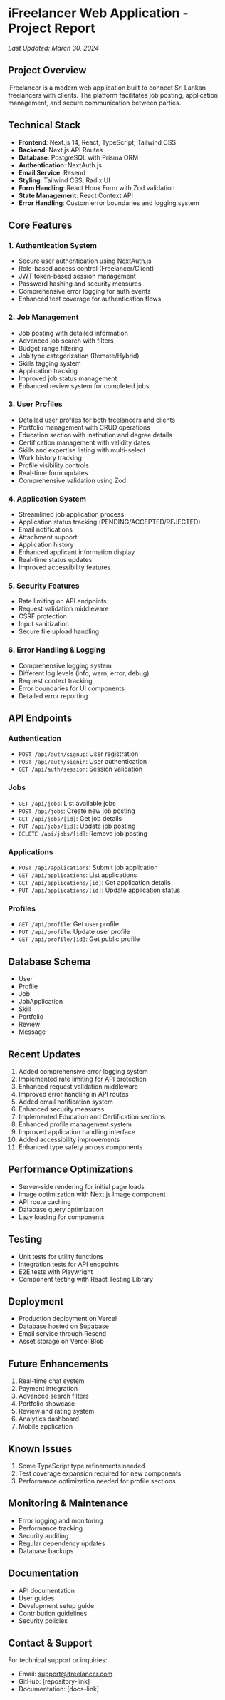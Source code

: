 # iFreelancer Web Application - Project Report

_Last Updated: March 30, 2024_

## Project Overview

iFreelancer is a modern web application built to connect Sri Lankan freelancers with clients. The platform facilitates job posting, application management, and secure communication between parties.

## Technical Stack

- **Frontend**: Next.js 14, React, TypeScript, Tailwind CSS
- **Backend**: Next.js API Routes
- **Database**: PostgreSQL with Prisma ORM
- **Authentication**: NextAuth.js
- **Email Service**: Resend
- **Styling**: Tailwind CSS, Radix UI
- **Form Handling**: React Hook Form with Zod validation
- **State Management**: React Context API
- **Error Handling**: Custom error boundaries and logging system

## Core Features

### 1. Authentication System

- Secure user authentication using NextAuth.js
- Role-based access control (Freelancer/Client)
- JWT token-based session management
- Password hashing and security measures
- Comprehensive error logging for auth events
- Enhanced test coverage for authentication flows

### 2. Job Management

- Job posting with detailed information
- Advanced job search with filters
- Budget range filtering
- Job type categorization (Remote/Hybrid)
- Skills tagging system
- Application tracking
- Improved job status management
- Enhanced review system for completed jobs

### 3. User Profiles

- Detailed user profiles for both freelancers and clients
- Portfolio management with CRUD operations
- Education section with institution and degree details
- Certification management with validity dates
- Skills and expertise listing with multi-select
- Work history tracking
- Profile visibility controls
- Real-time form updates
- Comprehensive validation using Zod

### 4. Application System

- Streamlined job application process
- Application status tracking (PENDING/ACCEPTED/REJECTED)
- Email notifications
- Attachment support
- Application history
- Enhanced applicant information display
- Real-time status updates
- Improved accessibility features

### 5. Security Features

- Rate limiting on API endpoints
- Request validation middleware
- CSRF protection
- Input sanitization
- Secure file upload handling

### 6. Error Handling & Logging

- Comprehensive logging system
- Different log levels (info, warn, error, debug)
- Request context tracking
- Error boundaries for UI components
- Detailed error reporting

## API Endpoints

### Authentication

- `POST /api/auth/signup`: User registration
- `POST /api/auth/signin`: User authentication
- `GET /api/auth/session`: Session validation

### Jobs

- `GET /api/jobs`: List available jobs
- `POST /api/jobs`: Create new job posting
- `GET /api/jobs/[id]`: Get job details
- `PUT /api/jobs/[id]`: Update job posting
- `DELETE /api/jobs/[id]`: Remove job posting

### Applications

- `POST /api/applications`: Submit job application
- `GET /api/applications`: List applications
- `GET /api/applications/[id]`: Get application details
- `PUT /api/applications/[id]`: Update application status

### Profiles

- `GET /api/profile`: Get user profile
- `PUT /api/profile`: Update user profile
- `GET /api/profile/[id]`: Get public profile

## Database Schema

- User
- Profile
- Job
- JobApplication
- Skill
- Portfolio
- Review
- Message

## Recent Updates

1. Added comprehensive error logging system
2. Implemented rate limiting for API protection
3. Enhanced request validation middleware
4. Improved error handling in API routes
5. Added email notification system
6. Enhanced security measures
7. Implemented Education and Certification sections
8. Enhanced profile management system
9. Improved application handling interface
10. Added accessibility improvements
11. Enhanced type safety across components

## Performance Optimizations

- Server-side rendering for initial page loads
- Image optimization with Next.js Image component
- API route caching
- Database query optimization
- Lazy loading for components

## Testing

- Unit tests for utility functions
- Integration tests for API endpoints
- E2E tests with Playwright
- Component testing with React Testing Library

## Deployment

- Production deployment on Vercel
- Database hosted on Supabase
- Email service through Resend
- Asset storage on Vercel Blob

## Future Enhancements

1. Real-time chat system
2. Payment integration
3. Advanced search filters
4. Portfolio showcase
5. Review and rating system
6. Analytics dashboard
7. Mobile application

## Known Issues

1. Some TypeScript type refinements needed
2. Test coverage expansion required for new components
3. Performance optimization needed for profile sections

## Monitoring & Maintenance

- Error logging and monitoring
- Performance tracking
- Security auditing
- Regular dependency updates
- Database backups

## Documentation

- API documentation
- User guides
- Development setup guide
- Contribution guidelines
- Security policies

## Contact & Support

For technical support or inquiries:

- Email: support@ifreelancer.com
- GitHub: [repository-link]
- Documentation: [docs-link]
